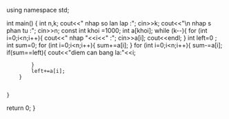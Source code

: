 using namespace std;

int main() {
	int n,k;
	cout<<" nhap so lan lap :"; cin>>k;
	cout<<"\n nhap s phan tu :"; cin>>n;
	const int khoi =1000;
	int a[khoi];
	while (k--){
		for (int i=0;i<n;i++){
			cout<<" nhap "<<i<<" :"; cin>>a[i]; cout<<endl;
		}
		int left=0 ;
		int sum=0;
		for (int i=0;i<n;i++){
			sum+=a[i];
		}
		for (int i=0;i<n;i++){
			sum-=a[i];
			if(sum==left){
				cout<<"diem can bang la:"<<i;
				
			}
			left+=a[i];
		}
		

	}
	
return 0; 
}
